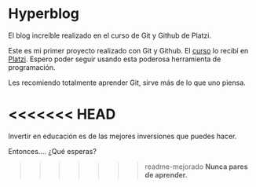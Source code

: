 # Hyperblog
El blog increíble realizado en el curso de Git y Github de Platzi.

Este es mi primer proyecto realizado con Git y Github. El [curso](http://platzi.com/git "curso") lo recibí en [Platzi](http://platzi.com "Platzi").
Espero poder seguir usando esta poderosa herramienta de programación.

Les recomiendo totalmente aprender Git, sirve más de lo que uno piensa.

<<<<<<< HEAD
=======
Invertir en educación es de las mejores inversiones que puedes hacer.

Entonces.... ¿Qué esperas?

>>>>>>> readme-mejorado
> **Nunca pares de aprender.**